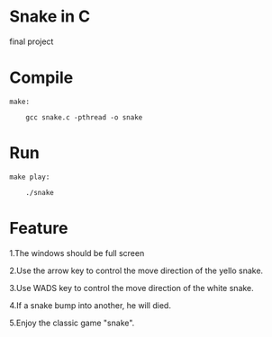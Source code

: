 # Snake in C

final project

# Compile
```
make:

    gcc snake.c -pthread -o snake
```
# Run
```
make play:

    ./snake
``` 
# Feature
1.The windows should be full screen

2.Use the arrow key to control the move direction of the yello snake.

3.Use WADS key to control the move direction of the white snake.

4.If a snake bump into another, he will died. 

5.Enjoy the classic game "snake". 


